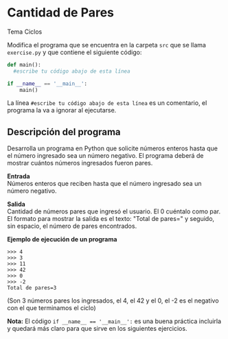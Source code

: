 # Cantidad de Pares
Tema Ciclos

Modifica el programa que se encuentra en la carpeta `src` que se llama `exercise.py` y que contiene el siguiente código:

```python
def main():
  #escribe tu código abajo de esta línea

if __name__ == '__main__':
    main()
```

La línea `#escribe tu código abajo de esta línea` es un comentario, el programa la va a ignorar al ejecutarse.

## Descripción del programa

Desarrolla un programa en Python que solicite números enteros hasta que el número ingresado sea un número negativo.
El programa deberá de mostrar cuántos números ingresados fueron pares.

**Entrada**  
Números enteros que reciben hasta que el número ingresado sea un número negativo.

**Salida**  
Cantidad de números pares que ingresó el usuario. El 0 cuéntalo como par. El formato para mostrar la salida es el texto: "Total de pares=" y seguido, sin espacio, el número de pares encontrados.

**Ejemplo de ejecución de un programa**  
```
>>> 4
>>> 3
>>> 11
>>> 42
>>> 0
>>> -2
Total de pares=3
```
(Son 3 números pares los ingresados, el 4, el 42 y el 0, el -2 es el negativo con el que terminamos el ciclo) 

**Nota:** El código `if __name__ == '__main__':` es una buena práctica incluirla y quedará más claro para que sirve en los siguientes ejercicios.